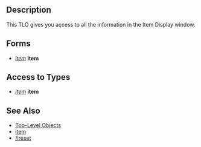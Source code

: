 ## Description

This TLO gives you access to all the information in the Item Display window.

## Forms

-   *[item](../data-types/datatype-item.md)* **item**

## Access to Types

-   *[item](../data-types/datatype-item.md)* **item**

## See Also

-   [Top-Level Objects](top-level-objects.md)
-   [item](../data-types/datatype-item.md)
-   [/ireset](../commands/ireset.md)



